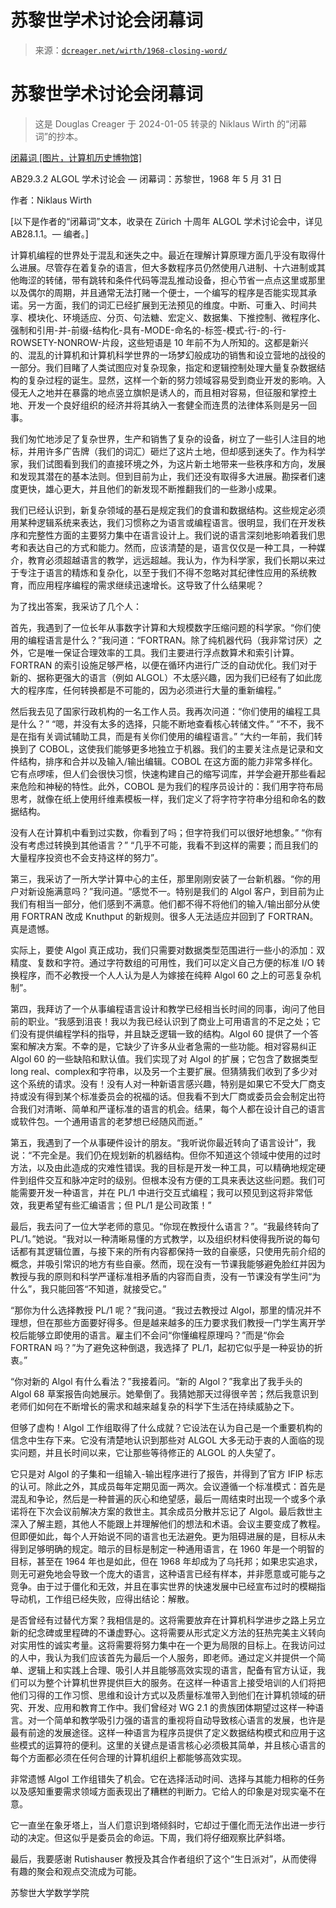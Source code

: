 <!--yml

category: 未分类

date: 2024-05-27 14:30:46

-->

# 苏黎世学术讨论会闭幕词

> 来源：[`dcreager.net/wirth/1968-closing-word/`](https://dcreager.net/wirth/1968-closing-word/)

# 苏黎世学术讨论会闭幕词

> 这是 Douglas Creager 于 2024-01-05 转录的 Niklaus Wirth 的“闭幕词”的抄本。

[闭幕词 [图片，计算机历史博物馆]](https://archive.computerhistory.org/resources/text/algol/algol_bulletin/A29/P32.HTM)

AB29.3.2 ALGOL 学术讨论会 — 闭幕词：苏黎世，1968 年 5 月 31 日

作者：Niklaus Wirth

[以下是作者的“闭幕词”文本，收录在 Zürich 十周年 ALGOL 学术讨论会中，详见 AB28.1.1。— 编者。]

计算机编程的世界处于混乱和迷失之中。最近在理解计算原理方面几乎没有取得什么进展。尽管存在着复杂的语言，但大多数程序员仍然使用八进制、十六进制或其他晦涩的转储，带有跳转和条件代码等混乱推动设备，担心节省一点点这里或那里以及偶尔的周期，并且通常无法打赌一个便士，一个编写的程序是否能实现其承诺。另一方面，我们的词汇已经扩展到无法预见的维度。中断、可重入、时间共享、模块化、环境适应、分页、句法糖、宏定义、数据集、下推控制、微程序化、强制和引用-并-前缀-结构化-具有-MODE-命名的-标签-模式-行-的-行-ROWSETY-NONROW-片段，这些短语是 10 年前不为人所知的。这都是新兴的、混乱的计算机和计算机科学世界的一场梦幻般成功的销售和设立营地的战役的一部分。我们目睹了人类试图应对复杂现象，指定和逻辑控制处理大量复杂数据结构的复杂过程的诞生。显然，这样一个新的努力领域容易受到商业开发的影响。入侵无人之地并在暴露的地点竖立旗帜是诱人的，而且相对容易，但征服和掌控土地、开发一个良好组织的经济并将其纳入一套健全而连贯的法律体系则是另一回事。

我们匆忙地涉足了复杂世界，生产和销售了复杂的设备，树立了一些引人注目的地标，并用许多广告牌（我们的词汇）砸烂了这片土地，但却感到迷失了。作为科学家，我们试图看到我们的直接环境之外，为这片新土地带来一些秩序和方向，发展和发现其潜在的基本法则。但到目前为止，我们还没有取得多大进展。勘探者们速度更快，雄心更大，并且他们的新发现不断推翻我们的一些渺小成果。

我们已经认识到，新复杂领域的基石是规定我们的食谱和数据结构。这些规定必须用某种逻辑系统来表达，我们习惯称之为<emph>语言</emph>或编程语言。很明显，我们在开发秩序和完整性方面的主要努力集中在语言设计上。我们说的语言深刻地影响着我们思考和表达自己的方式和能力。然而，应该清楚的是，语言仅仅是一种工具，一种媒介，教育必须超越语言的教学，远远超越。我认为，作为科学家，我们长期以来过于专注于语言的精炼和复杂化，以至于我们不得不忽略对其纪律性应用的系统教育，而应用程序编程的需求继续迅速增长。这导致了什么结果呢？

为了找出答案，我采访了几个人：

首先，我遇到了一位长年从事数字计算和大规模数字压缩问题的科学家。“你们使用的编程语言是什么？”我问道：“FORTRAN。除了纯机器代码（我非常讨厌）之外，它是唯一保证合理效率的工具。我们主要进行浮点数算术和索引计算。FORTRAN 的索引设施足够严格，以便在循环内进行广泛的自动优化。我们对于新的、据称更强大的语言（例如 ALGOL）不太感兴趣，因为我们已经有了如此庞大的程序库，任何转换都是不可能的，因为必须进行大量的重新编程。”

然后我去见了国家行政机构的一名工作人员。我再次问道：“你们使用的编程工具是什么？” “嗯，并没有太多的选择，只能不断地查看核心转储文件。” “不不，我不是在指有关调试辅助工具，而是有关你们使用的编程<emph>语言</emph>。” “大约一年前，我们转换到了 COBOL，这使我们能够更多地独立于机器。我们的主要关注点是记录和文件结构，排序和合并以及输入/输出编辑。COBOL 在这方面的能力非常多样化。它有点啰嗦，但人们会很快习惯，快速构建自己的缩写词库，并学会避开那些看起来危险和神秘的特性。此外，COBOL 是为我们的程序员设计的：我们用字符布局思考，就像在纸上使用纤维素模板一样，我们定义了将字符字符串分组和命名的数据结构。  

没有人在计算机中看到过实数，你看到了吗；但字符我们可以很好地想象。” “你有没有考虑过转换到其他语言？” “几乎不可能，我看不到这样的需要；而且我们的大量程序投资也不会支持这样的努力”。

第三，我采访了一所大学计算中心的主任，那里刚刚安装了一台新机器。“你的用户对新设施满意吗？”我问道。“感觉不一。特别是我们的 Algol 客户，到目前为止我们有相当一部分，他们感到不满意。他们都不得不将他们的输入/输出部分从使用 FORTRAN 改成 Knuthput 的新规则。很多人无法适应并回到了 FORTRAN。真是遗憾。

实际上，要使 Algol 真正成功，我们只需要对数据类型范围进行一些小的添加：双精度、复数和字符。通过字符数组的可用性，我们可以定义自己方便的标准 I/O 转换程序，而不必教授一个人人认为是人为嫁接在纯粹 Algol 60 之上的可恶复杂机制”。

第四，我拜访了一个从事编程语言设计和教学已经相当长时间的同事，询问了他目前的职业。“我感到沮丧！我以为我已经认识到了商业上可用语言的不足之处；它们没有提供编程学科的指导，并且缺乏逻辑一致的结构。Algol 60 提供了一个答案和解决方案。不幸的是，它缺少了许多从业者急需的一些功能。相对容易纠正 Algol 60 的一些缺陷和默认值。我们实现了对 Algol 的扩展；它包含了数据类型<emph>long real</emph>、<emph>complex</emph>和字符串，以及另一个主要扩展。但猜猜我们收到了多少对这个系统的请求。没有！没有人对一种新语言感兴趣，特别是如果它不受大厂商支持或没有得到某个标准委员会的祝福的话。但我看不到大厂商或委员会会制定出符合我们对清晰、简单和严谨标准的语言的机会。结果，每个人都在设计自己的语言或软件包。一个通用语言的老梦想已经随风而逝。”

第五，我遇到了一个从事硬件设计的朋友。“我听说你最近转向了语言设计”，我说：“不完全是。我们仍在规划新的机器结构。但你不知道这个领域中使用的过时方法，以及由此造成的灾难性错误。我的目标是开发一种工具，可以精确地规定硬件到组件交互和脉冲定时的级别。但根本没有方便的工具来表达这些问题。我们可能需要开发一种语言，并在 PL/1 中进行交互式编程；我可以预见到这将非常低效，我更希望有些汇编语言；但 PL/1 是公司政策！”

最后，我去问了一位大学老师的意见。“你现在教授什么语言？”。“我最终转向了 PL/1。”她说。“我对以一种清晰易懂的方式教学，以及组织材料使得我所说的每句话都有其逻辑位置，与接下来的所有内容都保持一致的自豪感，只使用先前介绍的概念，并吸引常识的地方有些自豪。然而，现在没有一节课我能够避免脸红并因为教授与我的原则和科学严谨标准相矛盾的内容而自责，没有一节课没有学生问“为什么”，我只能回答“不知道，就接受它。”

“那你为什么选择教授 PL/1 呢？”我问道。“我过去教授过 Algol，那里的情况并不理想，但在那些方面要好得多。但是越来越多的压力要求我们教授一门学生离开学校后能够立即使用的语言。雇主们不会问“你懂编程原理吗？”而是“你会 FORTRAN 吗？”为了避免这种倒退，我选择了 PL/1，起初它似乎是一种妥协的折衷。”

“你对新的 Algol 有什么看法？”我接着问。“新的 Algol？”我拿出了我手头的 Algol 68 草案报告向她展示。她晕倒了。我猜她那天过得很辛苦；然后我意识到老师们如何在不断增长的需求和越来越复杂的科学下生活在持续威胁之下。

但够了虚构！Algol 工作组取得了什么成就？它设法在认为自己是一个重要机构的信念中生存下来。它没有清楚地认识到那些对 ALGOL 大多无动于衷的人面临的现实问题，并且长时间以来，它让那些等待修正的 ALGOL 的人失望了。

它只是对 Algol 的子集和一组输入-输出程序进行了报告，并得到了官方 IFIP 标志的认可。除此之外，其成员每年定期见面一两次。会议遵循一个标准模式：首先是混乱和争论，然后是一种普遍的灰心和绝望感，最后一周结束时出现一个或多个承诺将在下次会议前解决方案的救世主。其余成员分散并忘记了 Algol。最后救世主深入了解主题，其他人不能跟上并理解他们的想法和术语。会议主要变成了教程。但即便如此，每个人开始说不同的语言也无法避免。更为阻碍进展的是，目标从未得到足够明确的规定。暗示的目标是制定一种通用语言，在 1960 年是一个明智的目标，甚至在 1964 年也是如此，但在 1968 年却成为了乌托邦；如果忠实追求，则无可避免地会导致一个庞大的语言，这种语言已经有样本，并非愿意或可能与之竞争。由于过于僵化和无效，并且在事实世界的快速发展中已经宣布过时的模糊指导动机，工作组已经失败，应得出结论：解散。

是否曾经有过替代方案？我相信是的。这将需要放弃在计算机科学进步之路上另立新的纪念碑或里程碑的不谦虚野心。这将需要从形式定义方法的狂热完美主义转向对实用性的诚实考量。这将需要将努力集中在一个更为局限的目标上。在我访问过的人中，我认为我们应该首先为最后一个人服务，即老师。通过定义并提供一个简单、逻辑上和实践上合理、吸引人并且能够高效实现的语言，配备有官方认证，我们可以为整个计算机世界提供巨大的服务。在这样一种语言上接受培训的人们将把他们习得的工作习惯、思维和设计方式以及质量标准带入到他们在计算机领域的研究、开发、应用和教育工作中。我们曾经对 WG 2.1 的贵族团体期望过这样一种语言。对一个简单和教学吸引力强的语言的重视将自动导致核心语言的发展，也许是最有前途的发展途径。这样一种语言为程序员提供了定义数据结构模式和应用于这些模式的运算符的便利。这里的关键点是语言核心必须极其简单，并且核心语言的每个方面都必须在任何合理的计算机组织上都能够高效实现。

非常遗憾 Algol 工作组错失了机会。它在选择活动时间、选择与其能力相称的任务以及感知重要需求领域方面表现出了糟糕的判断力。它给人的印象是对现实毫不在意。

它一直坐在象牙塔上，当人们意识到塔倾斜时，它却过于僵化而无法作出进一步行动的决定。但这似乎是委员会的命运。下周，我们将仔细观察比萨斜塔。

最后，我要感谢 Rutishauser 教授及其合作者组织了这个“生日派对”，从而使得有趣的聚会和观点交流成为可能。

苏黎世大学数学学院

